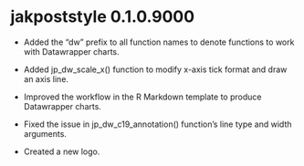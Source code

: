 # jakpoststyle 0.1.0.9000

* Added the “dw” prefix to all function names to denote functions to work with Datawrapper charts.

* Added jp_dw_scale_x() function to modify x-axis tick format and draw an axis line.

* Improved the workflow in the R Markdown template to produce Datawrapper charts.

* Fixed the issue in jp_dw_c19_annotation() function’s line type and width arguments.

* Created a new logo.
